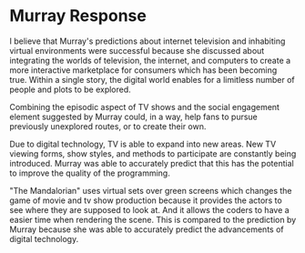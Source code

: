 # Murray Response

I believe that Murray's predictions about internet television and inhabiting virtual
environments were successful because she discussed about integrating the worlds of
television, the internet, and computers to create a more interactive marketplace for
consumers which has been becoming true. Within a single story, the digital world
enables for a limitless number of people and plots to be explored.

Combining the episodic aspect of TV shows and the social engagement element
suggested by Murray could, in a way, help fans to pursue previously unexplored
routes, or to create their own.

Due to digital technology, TV is able to expand into new areas. New TV viewing forms, show styles, and methods to participate are constantly being introduced. Murray was able to accurately predict that this has the potential to improve the quality of the programming.

"The Mandalorian" uses virtual sets over green screens which changes the game of movie and tv show production because it provides the actors to see where they are supposed to look at. And it allows the coders to have a easier time when rendering the scene. This is compared to the prediction by Murray because she was able to accurately predict the advancements of digital technology.
